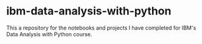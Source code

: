 # ibm-data-analysis-with-python
This a repository for the notebooks and projects I have completed for IBM's Data Analysis with Python course.

